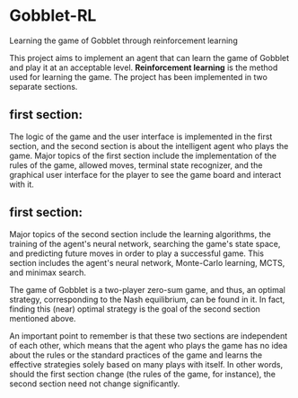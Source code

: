 # Gobblet-RL

Learning the game of Gobblet through reinforcement learning

This project aims to implement an agent that can learn the game of Gobblet and play it at an acceptable level.
**Reinforcement learning** is the method used for learning the game. The project has been implemented in two separate sections.

first section:
-----------------------
The logic of the game and the user interface is implemented in the first section, and the second section is about the intelligent agent who plays the game. Major topics of the first section include the implementation of the rules of the game, allowed moves, terminal state recognizer, and the graphical user interface for the player to see the game board and interact with it.

first section:
-----------------------
Major topics of the second section include the learning algorithms, the training of the agent's neural network, searching the game's state space, and predicting future moves in order to play a successful game. This section includes the agent's neural network, Monte-Carlo learning, MCTS, and minimax search.

The game of Gobblet is a two-player zero-sum game, and thus, an optimal strategy, corresponding to the Nash equilibrium, can be found in it. In fact, finding this (near) optimal strategy is the goal of the second section mentioned above.

An important point to remember is that these two sections are independent of each other, which means that the agent who plays the game has no idea about the rules or the standard practices of the game and learns the effective strategies solely based on many plays with itself. In other words, should the first section change (the rules of the game, for instance), the second section need not change significantly.

